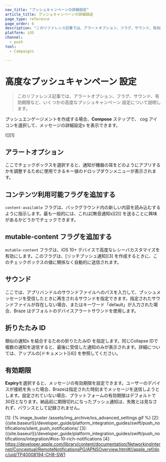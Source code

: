 ```yaml
---
nav_title: "プッシュキャンペーンの詳細設定"
article_title: プッシュキャンペーンの詳細設定
page_type: reference
page_order: 6
description: "このリファレンス記事では、アラートオプション、フラグ、サウンド、有効期限など、いくつかの高度なプッシュキャンペーン 設定について説明します。"
platform: iOS
channel:
  - push
tool:
  - Campaigns

---
```


# 高度なプッシュキャンペーン 設定

> このリファレンス記事では、アラートオプション、フラグ、サウンド、有効期限など、いくつかの高度なプッシュキャンペーン 設定について説明します。

プッシュエンゲージメントを作成する場合、**Compose** ステップで、<i class="fas fa-cog"></i> cog アイコンを選択して、メッセージの詳細設定s を表示できます。

![][1]

## アラートオプション

ここでチェックボックスを選択すると、通知が機器の耳をどのようにアプリするかを調整するために使用できるキー値のドロップダウンメニューが表示されます。

## コンテンツ利用可能フラグを追加する

`content-available` フラグは、バックグラウンド内の新しい内容を読み込むするように指示します。最も一般的には、これは\[無音通知s][2]] を送ることに興味があるかどうかでチェックできます。

## mutable-content フラグを追加する

`mutable-content` フラグは、iOS 10+ デバイスで高度なレシーバカスタマイズを有効にします。このフラグは、\[リッチプッシュ通知][3] を作成するときに、このチェックボックスの値に関係なく自動的に送信されます。

## サウンド

ここでは、アプリバンドルのサウンドファイルへのパスを入力して、プッシュメッセージを受信したときに再生されるサウンドを指定できます。指定されたサウンドファイルが存在しない場合、またはキーワード「default」が入力された場合、Braze はデフォルトのデバイスアラートサウンドを使用します。

## 折りたたみ ID
類似の通知s を結合するための折りたたみID を指定します。同じCollapse IDで複数の通知を送信すると、最後に受信した通知のみが表示されます。詳細については、アップルの\[ドキュメント][4]] を参照してください。

## 有効期限

**Expiry**を選択すると、メッセージの有効期限を設定できます。ユーザーのデバイスが接続を失った場合、Brazeは指定された時刻までメッセージを送信しようとします。設定されていない場合、プラットフォームの有効期限はデフォルトで30日となります。納品前に期限切れになったプッシュ通知は、失敗とは見なされず、バウンスとして記録されません。

[1]: {% image_buster /assets/img_archive/ios_advanced_settings.gif %}
[2]: {{site.baseurl}}/developer_guide/platform_integration_guides/swift/push_notifications/silent_push_notifications/
[3]: {{site.baseurl}}/developer_guide/platform_integration_guides/swift/push_notifications/integration/#ios-10-rich-notifications
[4]: https://developer.apple.com/library/content/documentation/NetworkingInternet/Conceptual/RemoteNotificationsPG/APNSOverview.html#//apple_ref/doc/uid/TP40008194-CH8-SW1
